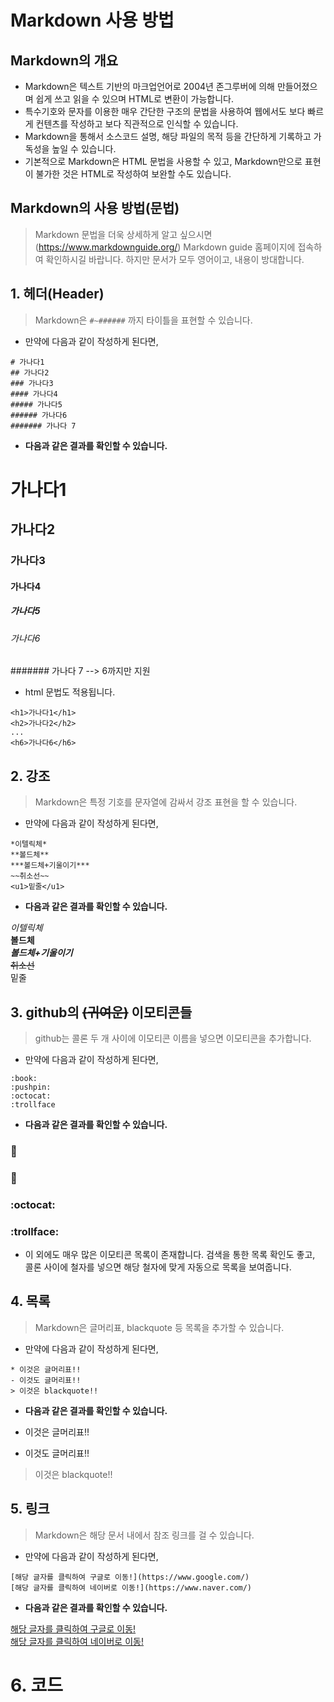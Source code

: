 # Markdown 사용 방법

## Markdown의 개요

* Markdown은 텍스트 기반의 마크업언어로 2004년 존그루버에 의해 만들어졌으며 쉽게 쓰고 읽을 수 있으며 HTML로 변환이 가능합니다. 
* 특수기호와 문자를 이용한 매우 간단한 구조의 문법을 사용하여 웹에서도 보다 빠르게 컨텐츠를 작성하고 보다 직관적으로 인식할 수 있습니다.
* Markdown을 통해서 소스코드 설명, 해당 파일의 목적 등을 간단하게 기록하고 가독성을 높일 수 있습니다.
* 기본적으로 Markdown은 HTML 문법을 사용할 수 있고, Markdown만으로 표현이 불가한 것은 HTML로 작성하여 보완할 수도 있습니다. 

## Markdown의 사용 방법(문법)

> Markdown 문법을 더욱 상세하게 알고 싶으시면 (https://www.markdownguide.org/) Markdown guide 홈페이지에 접속하여 확인하시길 바랍니다. 하지만 문서가 모두 영어이고, 내용이 방대합니다.

## 1. 헤더(Header)

> Markdown은 ```#~######``` 까지 타이틀을 표현할 수 있습니다.

* 만약에 다음과 같이 작성하게 된다면,

```
# 가나다1
## 가나다2
### 가나다3
#### 가나다4
##### 가나다5
###### 가나다6
####### 가나다 7
```

* **다음과 같은 결과를 확인할 수 있습니다.**

# 가나다1
## 가나다2
### 가나다3
#### 가나다4
##### 가나다5
###### 가나다6
####### 가나다 7 --> 6까지만 지원

* html 문법도 적용됩니다.
```
<h1>가나다1</h1>
<h2>가나다2</h2>
...
<h6>가나다6</h6>
```

## 2. 강조

> Markdown은 특정 기호를 문자열에 감싸서 강조 표현을 할 수 있습니다.

* 만약에 다음과 같이 작성하게 된다면,

```
*이텔릭체*
**볼드체**
***볼드체+기울이기***
~~취소선~~
<u1>밑줄</u1>
```
* **다음과 같은 결과를 확인할 수 있습니다.**

*이텔릭체*   
**볼드체**   
***볼드체+기울이기***    
~~취소선~~    
<u1>밑줄</u1>    

## 3. github의 ~~(귀여운)~~ 이모티콘들 

> github는 콜론 두 개 사이에 이모티콘 이름을 넣으면 이모티콘을 추가합니다.

* 만약에 다음과 같이 작성하게 된다면,

```
:book:
:pushpin:
:octocat:
:trollface
```
* **다음과 같은 결과를 확인할 수 있습니다.**

### :book:    
### :pushpin:    
### :octocat:    
### :trollface:

* 이 외에도 매우 많은 이모티콘 목록이 존재합니다. 검색을 통한 목록 확인도 좋고, 콜론 사이에 철자를 넣으면 해당 철자에 맞게 자동으로 목록을 보여줍니다.

## 4. 목록

> Markdown은 글머리표, blackquote 등 목록을 추가할 수 있습니다.

* 만약에 다음과 같이 작성하게 된다면,

```
* 이것은 글머리표!!
- 이것도 글머리표!!
> 이것은 blackquote!!
```
* **다음과 같은 결과를 확인할 수 있습니다.**  

* 이것은 글머리표!!
- 이것도 글머리표!!
> 이것은 blackquote!!

## 5. 링크

> Markdown은 해당 문서 내에서 참조 링크를 걸 수 있습니다.

* 만약에 다음과 같이 작성하게 된다면,

```
[해당 글자를 클릭하여 구글로 이동!](https://www.google.com/)
[해당 글자를 클릭하여 네이버로 이동!](https://www.naver.com/)
```

* **다음과 같은 결과를 확인할 수 있습니다.**

[해당 글자를 클릭하여 구글로 이동!](https://www.google.com/)   
[해당 글자를 클릭하여 네이버로 이동!](https://www.naver.com/)


# 6. 코드 


